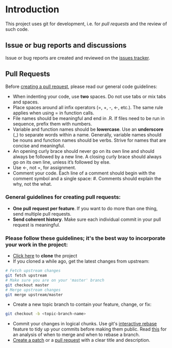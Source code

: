 # Introduction

This project uses git for development, i.e. for *pull requests* and the review of such code.


## Issue or bug reports and discussions

Issue or bug reports are created and reviewed on the [issues tracker](https://github.com/alexisph/pvpaR/issues).


## Pull Requests

Before [creating a pull request](https://help.github.com/articles/creating-a-pull-request/), please read our general code guidelines:

- When indenting your code, use **two** spaces. Do not use tabs or mix tabs and spaces.
- Place spaces around all infix operators (=, +, -, <-, etc.). The same rule applies when using = in function calls.
- File names should be meaningful and end in .R. If files need to be run in sequence, prefix them with numbers.
- Variable and function names should be **lowercase**. Use an **underscore** (_) to separate words within a name. Generally, variable names should be nouns and function names should be verbs. Strive for names that are concise and meaningful.
- An opening curly brace should never go on its own line and should always be followed by a new line. A closing curly brace should always go on its own line, unless it’s followed by else.
- Use <-, not =, for assignment.
- Comment your code. Each line of a comment should begin with the comment symbol and a single space: #. Comments should explain the why, not the what.

### General guidelines for creating pull requests:

- **One pull request per feature**. If you want to do more than one thing, send multiple pull requests.
- **Send coherent history**. Make sure each individual commit in your pull request is meaningful.

### Please follow these guidelines; it's the best way to incorporate your work in the project:

- [Click here](https://github.com/alexisph/pvpaR) to **clone** the project
- If you cloned a while ago, get the latest changes from upstream:

```bash
# Fetch upstream changes
git fetch upstream
# Make sure you are on your 'master' branch
git checkout master
# Merge upstream changes
git merge upstream/master
```

- Create a new topic branch to contain your feature, change, or fix:

```bash
git checkout -b <topic-branch-name>
```

- Commit your changes in logical chunks. Use git's [interactive rebase](https://help.github.com/articles/interactive-rebase) feature to tidy up your commits before making them public. Read [this](https://www.atlassian.com/git/tutorials/merging-vs-rebasing/workflow-walkthrough) for an analysis of when to merge and when to rebase a branch.
- [Create a patch](https://ariejan.net/2009/10/26/how-to-create-and-apply-a-patch-with-git/) or a [pull request](https://help.github.com/articles/creating-a-pull-request/) with a clear title and description.
